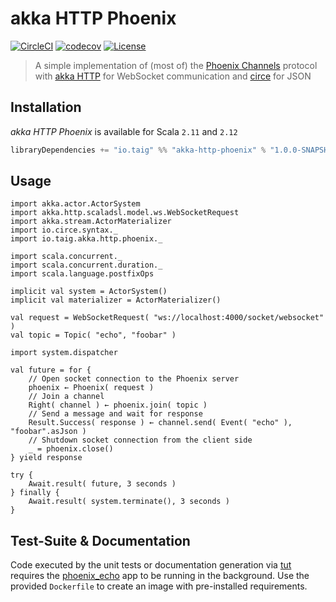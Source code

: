 # akka HTTP Phoenix

[![CircleCI](https://circleci.com/gh/Taig/akka-http-phoenix/tree/master.svg?style=shield)](https://circleci.com/gh/Taig/akka-http-phoenix/tree/master)
[![codecov](https://codecov.io/github/Taig/akka-http-phoenix/coverage.svg?branch=master)](https://codecov.io/github/Taig/akka-http-phoenix?branch=master)
[![License](https://img.shields.io/badge/license-MIT-blue.svg)](https://raw.githubusercontent.com/taig/akka-http-phoenix/master/LICENSE)

> A simple implementation of (most of) the [Phoenix Channels][1] protocol with [akka HTTP][2] for WebSocket communication and [circe][3] for JSON

## Installation

_akka HTTP Phoenix_ is available for Scala `2.11` and `2.12`

```scala
libraryDependencies += "io.taig" %% "akka-http-phoenix" % "1.0.0-SNAPSHOT"
```

## Usage

```tut:silent
import akka.actor.ActorSystem
import akka.http.scaladsl.model.ws.WebSocketRequest
import akka.stream.ActorMaterializer
import io.circe.syntax._
import io.taig.akka.http.phoenix._

import scala.concurrent._
import scala.concurrent.duration._
import scala.language.postfixOps

implicit val system = ActorSystem()
implicit val materializer = ActorMaterializer()

val request = WebSocketRequest( "ws://localhost:4000/socket/websocket" )
val topic = Topic( "echo", "foobar" )

import system.dispatcher

val future = for {
    // Open socket connection to the Phoenix server
    phoenix ← Phoenix( request )
    // Join a channel
    Right( channel ) ← phoenix.join( topic )
    // Send a message and wait for response
    Result.Success( response ) ← channel.send( Event( "echo" ), "foobar".asJson )
    // Shutdown socket connection from the client side
    _ = phoenix.close()
} yield response
```
```tut
try {
    Await.result( future, 3 seconds )
} finally {
    Await.result( system.terminate(), 3 seconds )
}
```

## Test-Suite & Documentation

Code executed by the unit tests or documentation generation via [tut][4] requires the [phoenix_echo][5] app to be running in the background. Use the provided `Dockerfile` to create an image with pre-installed requirements.

[1]: http://www.phoenixframework.org/docs/channels
[2]: http://doc.akka.io/docs/akka-http/current/scala.html
[3]: https://github.com/circe/circe
[4]: https://github.com/tpolecat/tut
[5]: https://github.com/PragTob/phoenix_echo